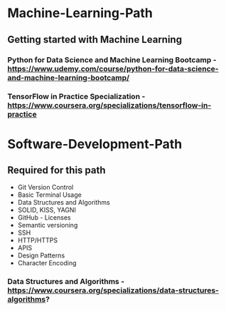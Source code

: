 # Machine-Learning-Path
## Getting started with Machine Learning
### Python for Data Science and Machine Learning Bootcamp - https://www.udemy.com/course/python-for-data-science-and-machine-learning-bootcamp/
### TensorFlow in Practice Specialization - https://www.coursera.org/specializations/tensorflow-in-practice

# Software-Development-Path
## Required for this path
- Git Version Control 
- Basic Terminal Usage 
- Data Structures and Algorithms 
- SOLID, KISS, YAGNI 
- GitHub - Licenses 
- Semantic versioning 
- SSH 
- HTTP/HTTPS 
- APIS 
- Design Patterns 
- Character Encoding
### Data Structures and Algorithms - https://www.coursera.org/specializations/data-structures-algorithms?
